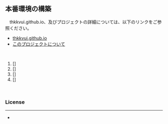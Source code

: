 ## **本番環境の構築**

　thkkvui.github.io、及びプロジェクトの詳細については、以下のリンクをご参照ください。

- [thkkvui.github.io](https://thkkvui.github.io)
- [このプロジェクトについて](https://thkkvui.github.io/about)

&emsp;

1. []
2. []
3. []
4. []

&emsp;

### **License**
---
-

&emsp;
